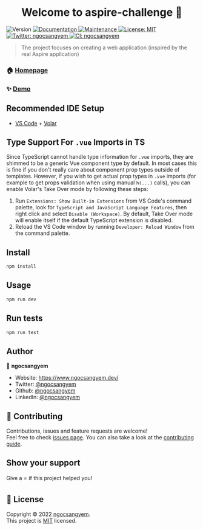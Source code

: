 <h1 align="center">Welcome to aspire-challenge 👋</h1>
<p>
  <img alt="Version" src="https://img.shields.io/badge/version-0.0.0-blue.svg?cacheSeconds=2592000" />
  <a href="https://github.com/ngocsangyem/aspire-challenge#readme" target="_blank">
    <img alt="Documentation" src="https://img.shields.io/badge/documentation-yes-brightgreen.svg" />
  </a>
  <a href="https://github.com/ngocsangyem/aspire-challenge/graphs/commit-activity" target="_blank">
    <img alt="Maintenance" src="https://img.shields.io/badge/Maintained%3F-yes-green.svg" />
  </a>
  <a href="https://github.com/ngocsangyem/aspire-challenge/blob/main/LICENSE" target="_blank">
    <img alt="License: MIT" src="https://img.shields.io/github/license/ngocsangyem/aspire-challenge" />
  </a>
  <a href="https://twitter.com/ngocsangyem" target="_blank">
    <img alt="Twitter: ngocsangyem" src="https://img.shields.io/twitter/follow/ngocsangyem.svg?style=social" />
  </a>
  <a href="https://github.com/ngocsangyem/vue-ts/actions/workflows/ci.yml/badge.svg" target="_blank">
    <img alt="CI: ngocsangyem" src="https://github.com/ngocsangyem/vue-ts/actions/workflows/ci.yml/badge.svg" />
  </a>
</p>

> The project focuses on creating a web application (inspired by the real Aspire application)

### 🏠 [Homepage](https://github.com/ngocsangyem/aspire-challenge#readme)

### ✨ [Demo](https://www.ngocsangyem.dev/)

## Recommended IDE Setup

- [VS Code](https://code.visualstudio.com/) + [Volar](https://marketplace.visualstudio.com/items?itemName=johnsoncodehk.volar)

## Type Support For `.vue` Imports in TS

Since TypeScript cannot handle type information for `.vue` imports, they are shimmed to be a generic Vue component type by default. In most cases this is fine if you don't really care about component prop types outside of templates. However, if you wish to get actual prop types in `.vue` imports (for example to get props validation when using manual `h(...)` calls), you can enable Volar's Take Over mode by following these steps:

1. Run `Extensions: Show Built-in Extensions` from VS Code's command palette, look for `TypeScript and JavaScript Language Features`, then right click and select `Disable (Workspace)`. By default, Take Over mode will enable itself if the default TypeScript extension is disabled.
2. Reload the VS Code window by running `Developer: Reload Window` from the command palette.

## Install

```sh
npm install
```

## Usage

```sh
npm run dev
```

## Run tests

```sh
npm run test
```

## Author

👤 **ngocsangyem**

* Website: https://www.ngocsangyem.dev/
* Twitter: [@ngocsangyem](https://twitter.com/ngocsangyem)
* Github: [@ngocsangyem](https://github.com/ngocsangyem)
* LinkedIn: [@ngocsangyem](https://linkedin.com/in/ngocsangyem)

## 🤝 Contributing

Contributions, issues and feature requests are welcome!<br />Feel free to check [issues page](https://github.com/ngocsangyem/aspire-challenge/issues). You can also take a look at the [contributing guide](https://github.com/ngocsangyem/aspire-challenge/blob/main/CONTRIBUTING.md).

## Show your support

Give a ⭐️ if this project helped you!

## 📝 License

Copyright © 2022 [ngocsangyem](https://github.com/ngocsangyem).<br />
This project is [MIT](https://github.com/ngocsangyem/aspire-challenge/blob/main/LICENSE) licensed.